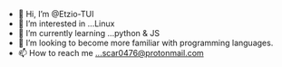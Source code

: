 - 👋 Hi, I’m @Etzio-TUI
- 👀 I’m interested in ...Linux
- 🌱 I’m currently learning ...python & JS
- 💞️ I’m looking to become more familiar with programming languages. 
- 📫 How to reach me ...scar0476@protonmail.com 

<!---
Etzio-TUI/Etzio-TUI is a ✨ special ✨ repository because its `README.md` (this file) appears on your GitHub profile.
You can click the Preview link to take a look at your changes.
--->
